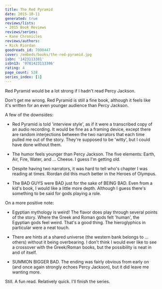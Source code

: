 ```yaml
---
title: The Red Pyramid
date: 2015-10-11
generated: true
reviews/lists:
- 2015 Book Reviews
reviews/series:
- Kane Chronicles
reviews/authors:
- Rick Riordan
goodreads_id: 7090447
cover: /embeds/books/the-red-pyramid.jpg
isbn: '1423113381'
isbn13: '9781423113386'
rating: 4
page_count: 528
series_index: [1]
---
```

Red Pyramid would be a lot strong if I hadn't read Percy Jackson.  

Don't get me wrong. Red Pyramid is still a fine book, although it feels like it's written for an even younger audience than Percy Jackson.  

<!--more-->

A few of the downsides:  

- Red Pyramid is told 'interview style', as if it were a transcribed copy of an audio recording. It would be fine as a framing device, except there are random interjections between the two narrators that each time pulled me out of the story. They're supposed to be 'witty', but I could have done without them.  

- The humor feels younger than Percy Jackson. The five elements: Earth, Air, Fire, Water, and ... Cheese. I guess I'm getting old.  

- Despite having two narrators, it was hard to tell who's chapter I was reading at times. Riordan did this much better in the Heroes of Olympus.  

- The BAD GUYS were BAD just for the sake of BEING BAD. Even from a kid's book, I would like a little more depth. Although I guess there's something to be said for gods playing a role.  

On a more positive note:  

- Egyptian mythology is weird! The flavor does play through several points of the story. Where the Greek and Roman gods felt 'human', the Egyptian gods feel weird. That's a good thing. The hieroglyphics in particular were a neat touch.  

- There are hints at a shared universe (the western bank belongs to ... others) without it being overbearing. I don't think I would ever like to see a crossover with the Greek/Roman books, but the possibility is neat in and of itself.  

- SUMMON BIGGER BAD. The ending was fairly obvious from early on (and once again strongly echoes Percy Jackson), but it did leave me wanting more.  

Still. A fun read. Relatively quick. I'll finish the series.